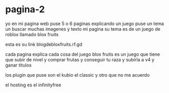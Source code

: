 # pagina-2
yo en mi pagina web puse 5 o 6 paginas explicando un juego puse un tema un buscar muchas imagenes y texto mi pagina su tema es de un juego de roblox llamado blox fruits 

esta es su link blogdebloxfruits.rf.gd

cada pagina explica cada cosa del juego blox fruits es un juego que tiene que subir de nivel y comprar frutas y conseguir tu raza y subirla a v4 y ganar titulos 

los plugin que puse son el kubio el classic y otro que no me acuerdo

el hosting es el infinityfree
